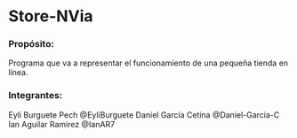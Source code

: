 # Store-NVia

### Propósito:
Programa que va a representar el funcionamiento de una pequeña tienda en línea.

### Integrantes:
 Eyli Burguete Pech   @EyliBurguete
 Daniel García Cetina @Daniel-Garcia-C
 Ian Aguilar Ramirez  @IanAR7
